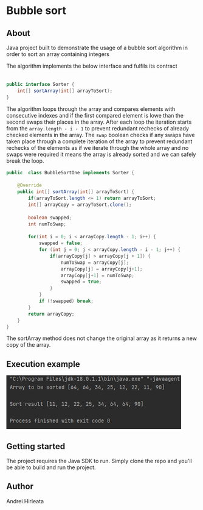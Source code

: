 # Bubble sort

## About
Java project built to demonstrate the usage of a bubble sort algorithm in order to sort an array containing integers

The algorithm implements the below interface and fulfils its contract
```JAVA

public interface Sorter {
    int[] sortArray(int[] arrayToSort);
}

```

The algorithm loops through the array and compares elements with consecutive indexes and if the first compared element
is lowe than the second swaps their places in the array. After each loop the iteration starts from the <code >array.length - i - 1</code>
to prevent redundant rechecks of already checked elements in the array. The <code>swap</code> boolean checks if any swaps
have taken place through a complete iteration of the array to prevent redundant rechecks of the elements as if we iterate
through the whole array and no swaps were required it means the array is already sorted and we can safely break the loop.
```JAVA
public  class BubbleSortOne implements Sorter {

    @Override
    public int[] sortArray(int[] arrayToSort) {
        if(arrayToSort.length <= 1) return arrayToSort;
        int[] arrayCopy = arrayToSort.clone();

        boolean swapped;
        int numToSwap;

        for(int i = 0; i < arrayCopy.length - 1; i++) {
            swapped = false;
            for (int j = 0; j < arrayCopy.length - i - 1; j++) {
                if(arrayCopy[j] > arrayCopy[j + 1]) {
                    numToSwap = arrayCopy[j];
                    arrayCopy[j] = arrayCopy[j+1];
                    arrayCopy[j+1] = numToSwap;
                    swapped = true;
                }
            }
            if (!swapped) break;
        }
        return arrayCopy;
    }
}
```
The sortArray method does not change the original array as it returns a new copy of the array.
## Execution example
![img.png](img.png)
## Getting started
The project requires the Java SDK to run. Simply clone the repo and you'll be able to build and run the project.

## Author
Andrei Hirleata